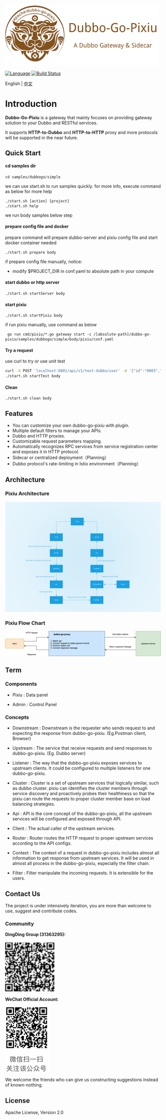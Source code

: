 [![Pixiu Logo](docs/images/pixiu-logo-v4.png)](http://alexstocks.github.io/html/dubbogo.html)


[![Language](https://img.shields.io/badge/Language-Go-blue.svg)](https://golang.org/)
[![Build Status](https://travis-ci.org/dubbogo/dubbo-go-pixiu.svg?branch=master)](https://travis-ci.org/dubbogo/dubbo-go-pixiu)

English | [中文](./README_CN.md)

# Introduction

**Dubbo-Go-Pixiu** is a gateway that mainly focuses on providing gateway solution to your Dubbo and RESTful services.

It supports **HTTP-to-Dubbo** and **HTTP-to-HTTP** proxy and more protocols will be supported in the near future.

## Quick Start

#### cd samples dir

```
cd samples/dubbogo/simple
```

we can use start.sh to run samples quickly. for more info, execute command as below for more help

```
./start.sh [action] [project]
./start.sh help
```

we run body samples below step

#### prepare config file and docker 

prepare command will prepare dubbo-server and pixiu config file and start docker container needed

```
./start.sh prepare body
```

if prepare config file manually, notice:
- modify $PROJECT_DIR in conf.yaml to absolute path in your compute 

#### start dubbo or http server

```
./start.sh startServer body
```

#### start pixiu 

```
./start.sh startPixiu body
```

if run pixiu manually, use command as below

```
 go run cmd/pixiu/*.go gateway start -c /[absolute-path]/dubbo-go-pixiu/samples/dubbogo/simple/body/pixiu/conf.yaml
```


#### Try a request

use curl to try or use unit test

```bash
curl -X POST 'localhost:8881/api/v1/test-dubbo/user' -d '{"id":"0003","code":3,"name":"dubbogo","age":99}' --header 'Content-Type: application/json' 
./start.sh startTest body
```

#### Clean

```
./start.sh clean body
```

## Features

- You can customize your own dubbo-go-pixiu with plugin.
- Multiple default filters to manage your APIs.
- Dubbo and HTTP proxies.
- Customizable request parameters mapping.
- Automatically recognizes RPC services from service registration center and exposes it in HTTP protocol.
- Sidecar or centralized deployment（Planning）
- Dubbo protocol's rate-limiting in Istio environment（Planning）

## Architecture

### Pixiu Architecture

[![architecture](./docs/images/dubbogopixiu-new-infrastructure.png)](http://alexstocks.github.io/html/dubbogo.html)

### Pixiu Flow Chart

[![flow chart](./docs/images/dubbogopixiu-procedure.png)](http://alexstocks.github.io/html/dubbogo.html)

## Term

### Components

- Pixiu : Data panel

- Admin : Control Panel

### Concepts

- Downstream :  Downstream is the requester who sends request to and expecting the response from dubbo-go-pixiu. (Eg.Postman client, Browser)

- Upstream : The service that receive requests and send responses to dubbo-go-pixiu. (Eg. Dubbo server)

- Listener : The way that the dubbo-go-pixiu exposes services to upstream clients. It could be configured to multiple listeners for one dubbo-go-pixiu.

- Cluster : Cluster is a set of upstream services that logically similar, such as dubbo cluster. pixiu can identifies the cluster members through service discovery and proactively probes their healthiness so that the pixiu can route the requests to proper cluster member base on load balancing strategies.

- Api : API is the core concept of the dubbo-go-pixiu, all the upstream services will be configured and exposed through API.

- Client : The actual caller of the upstream services.

- Router : Router routes the HTTP request to proper upstream services according to the API configs.

- Context : The context of a request in dubbo-go-pixiu includes almost all information to get response from upstream services. It will be used in almost all process in the dubbo-go-pixiu, especially the filter chain.

- Filter : Filter manipulate the incoming requests. It is extensible for the users.

## Contact Us

The project is under intensively iteration, you are more than welcome to use, suggest and contribute codes. 

### Community
 
**DingDing Group (31363295):**

[![flowchart](./docs/images/dubbogo-dingding.png)](docs/images/dubbogo-dingding.png)

**WeChat Official Account:** 

[![flowchart](./docs/images/dubbogo-wechat.png)](docs/images/dubbogo-wechat.png)


We welcome the friends who can give us constructing suggestions instead of known-nothing.

## License

Apache License, Version 2.0
